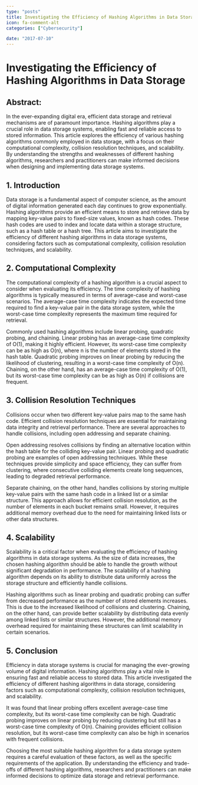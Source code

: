 ```yaml
---
type: "posts"
title: Investigating the Efficiency of Hashing Algorithms in Data Storage
icon: fa-comment-alt
categories: ["Cybersecurity"]

date: "2017-07-10"
---
```




# Investigating the Efficiency of Hashing Algorithms in Data Storage

## Abstract:

In the ever-expanding digital era, efficient data storage and retrieval mechanisms are of paramount importance. Hashing algorithms play a crucial role in data storage systems, enabling fast and reliable access to stored information. This article explores the efficiency of various hashing algorithms commonly employed in data storage, with a focus on their computational complexity, collision resolution techniques, and scalability. By understanding the strengths and weaknesses of different hashing algorithms, researchers and practitioners can make informed decisions when designing and implementing data storage systems.

## 1. Introduction

Data storage is a fundamental aspect of computer science, as the amount of digital information generated each day continues to grow exponentially. Hashing algorithms provide an efficient means to store and retrieve data by mapping key-value pairs to fixed-size values, known as hash codes. These hash codes are used to index and locate data within a storage structure, such as a hash table or a hash tree. This article aims to investigate the efficiency of different hashing algorithms in data storage systems, considering factors such as computational complexity, collision resolution techniques, and scalability.

## 2. Computational Complexity

The computational complexity of a hashing algorithm is a crucial aspect to consider when evaluating its efficiency. The time complexity of hashing algorithms is typically measured in terms of average-case and worst-case scenarios. The average-case time complexity indicates the expected time required to find a key-value pair in the data storage system, while the worst-case time complexity represents the maximum time required for retrieval.

Commonly used hashing algorithms include linear probing, quadratic probing, and chaining. Linear probing has an average-case time complexity of O(1), making it highly efficient. However, its worst-case time complexity can be as high as O(n), where n is the number of elements stored in the hash table. Quadratic probing improves on linear probing by reducing the likelihood of clustering, resulting in a worst-case time complexity of O(n). Chaining, on the other hand, has an average-case time complexity of O(1), but its worst-case time complexity can be as high as O(n) if collisions are frequent.

## 3. Collision Resolution Techniques

Collisions occur when two different key-value pairs map to the same hash code. Efficient collision resolution techniques are essential for maintaining data integrity and retrieval performance. There are several approaches to handle collisions, including open addressing and separate chaining.

Open addressing resolves collisions by finding an alternative location within the hash table for the colliding key-value pair. Linear probing and quadratic probing are examples of open addressing techniques. While these techniques provide simplicity and space efficiency, they can suffer from clustering, where consecutive colliding elements create long sequences, leading to degraded retrieval performance.

Separate chaining, on the other hand, handles collisions by storing multiple key-value pairs with the same hash code in a linked list or a similar structure. This approach allows for efficient collision resolution, as the number of elements in each bucket remains small. However, it requires additional memory overhead due to the need for maintaining linked lists or other data structures.

## 4. Scalability

Scalability is a critical factor when evaluating the efficiency of hashing algorithms in data storage systems. As the size of data increases, the chosen hashing algorithm should be able to handle the growth without significant degradation in performance. The scalability of a hashing algorithm depends on its ability to distribute data uniformly across the storage structure and efficiently handle collisions.

Hashing algorithms such as linear probing and quadratic probing can suffer from decreased performance as the number of stored elements increases. This is due to the increased likelihood of collisions and clustering. Chaining, on the other hand, can provide better scalability by distributing data evenly among linked lists or similar structures. However, the additional memory overhead required for maintaining these structures can limit scalability in certain scenarios.

## 5. Conclusion

Efficiency in data storage systems is crucial for managing the ever-growing volume of digital information. Hashing algorithms play a vital role in ensuring fast and reliable access to stored data. This article investigated the efficiency of different hashing algorithms in data storage, considering factors such as computational complexity, collision resolution techniques, and scalability.

It was found that linear probing offers excellent average-case time complexity, but its worst-case time complexity can be high. Quadratic probing improves on linear probing by reducing clustering but still has a worst-case time complexity of O(n). Chaining provides efficient collision resolution, but its worst-case time complexity can also be high in scenarios with frequent collisions.

Choosing the most suitable hashing algorithm for a data storage system requires a careful evaluation of these factors, as well as the specific requirements of the application. By understanding the efficiency and trade-offs of different hashing algorithms, researchers and practitioners can make informed decisions to optimize data storage and retrieval performance.